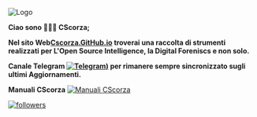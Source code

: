 ![Logo](https://github.com/CScorza/CScorza/assets/98583912/82a40246-4df1-435d-b01e-1f3a07d653cf)

**Ciao sono 🕵🏻‍♂️ CScorza;**

**Nel sito Web[**Cscorza.GitHub.io**](https://cscorza.github.io/CScorza/) troverai una raccolta di strumenti realizzati per L'Open Source Intelligence, la Digital Foreniscs e non solo.**


**Canale Telegram [![Telegram](https://github.com/CScorza/CScorza/assets/98583912/4ce47b95-3e44-493f-b343-083cc3ae7b47))](https://t.me/+kP_uYlc6-345Njc8)
 per rimanere sempre sincronizzato sugli ultimi Aggiornamenti.**
 
 **Manuali CScorza** [![**Manuali CScorza**](https://img.shields.io/badge/CScorza-Manuali-green)](https://drive.google.com/drive/folders/14jbOwS4GBSJhXP2BJk-TFCSMIzbZLBlj?usp=share_link)

<a href="https://github.com/CScorza?tab=followers">
         <img alt="followers" title="Follow me on Github for Updates" src="https://custom-icon-badges.demolab.com/github/followers/CScorza?color=236ad3&labelColor=1155ba&style=for-the-badge&logo=person-add&label=Follow&logoColor=white"/></a>

